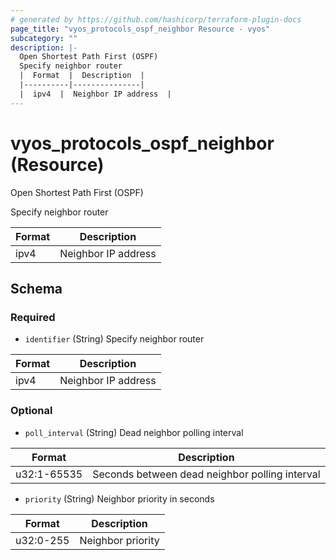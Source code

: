 ```yaml
---
# generated by https://github.com/hashicorp/terraform-plugin-docs
page_title: "vyos_protocols_ospf_neighbor Resource - vyos"
subcategory: ""
description: |-
  Open Shortest Path First (OSPF)
  Specify neighbor router
  |  Format  |  Description  |
  |----------|---------------|
  |  ipv4  |  Neighbor IP address  |
---
```


# vyos_protocols_ospf_neighbor (Resource)

Open Shortest Path First (OSPF)

Specify neighbor router

|  Format  |  Description  |
|----------|---------------|
|  ipv4  |  Neighbor IP address  |



<!-- schema generated by tfplugindocs -->
## Schema

### Required

- `identifier` (String) Specify neighbor router

|  Format  |  Description  |
|----------|---------------|
|  ipv4  |  Neighbor IP address  |

### Optional

- `poll_interval` (String) Dead neighbor polling interval

|  Format  |  Description  |
|----------|---------------|
|  u32:1-65535  |  Seconds between dead neighbor polling interval  |
- `priority` (String) Neighbor priority in seconds

|  Format  |  Description  |
|----------|---------------|
|  u32:0-255  |  Neighbor priority  |
